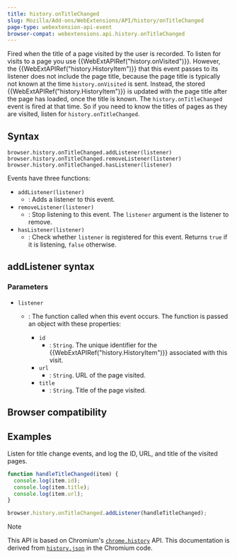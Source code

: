 ```yaml
---
title: history.onTitleChanged
slug: Mozilla/Add-ons/WebExtensions/API/history/onTitleChanged
page-type: webextension-api-event
browser-compat: webextensions.api.history.onTitleChanged
---
```




Fired when the title of a page visited by the user is recorded. To listen for visits to a page you use {{WebExtAPIRef("history.onVisited")}}. However, the {{WebExtAPIRef("history.HistoryItem")}} that this event passes to its listener does not include the page title, because the page title is typically not known at the time `history.onVisited` is sent. Instead, the stored {{WebExtAPIRef("history.HistoryItem")}} is updated with the page title after the page has loaded, once the title is known. The `history.onTitleChanged` event is fired at that time. So if you need to know the titles of pages as they are visited, listen for `history.onTitleChanged`.

## Syntax

```js-nolint
browser.history.onTitleChanged.addListener(listener)
browser.history.onTitleChanged.removeListener(listener)
browser.history.onTitleChanged.hasListener(listener)
```

Events have three functions:

- `addListener(listener)`
  - : Adds a listener to this event.
- `removeListener(listener)`
  - : Stop listening to this event. The `listener` argument is the listener to remove.
- `hasListener(listener)`
  - : Check whether `listener` is registered for this event. Returns `true` if it is listening, `false` otherwise.

## addListener syntax

### Parameters

- `listener`

  - : The function called when this event occurs. The function is passed an object with these properties:

    - `id`
      - : `String`. The unique identifier for the {{WebExtAPIRef("history.HistoryItem")}} associated with this visit.
    - `url`
      - : `String`. URL of the page visited.
    - `title`
      - : `String`. Title of the page visited.

## Browser compatibility



## Examples

Listen for title change events, and log the ID, URL, and title of the visited pages.

```js
function handleTitleChanged(item) {
  console.log(item.id);
  console.log(item.title);
  console.log(item.url);
}

browser.history.onTitleChanged.addListener(handleTitleChanged);
```



> [!NOTE]
> This API is based on Chromium's [`chrome.history`](https://developer.chrome.com/docs/extensions/reference/api/history#event-onVisited) API. This documentation is derived from [`history.json`](https://chromium.googlesource.com/chromium/src/+/master/chrome/common/extensions/api/history.json) in the Chromium code.

<!--
// Copyright 2015 The Chromium Authors. All rights reserved.
//
// Redistribution and use in source and binary forms, with or without
// modification, are permitted provided that the following conditions are
// met:
//
//    * Redistributions of source code must retain the above copyright
// notice, this list of conditions and the following disclaimer.
//    * Redistributions in binary form must reproduce the above
// copyright notice, this list of conditions and the following disclaimer
// in the documentation and/or other materials provided with the
// distribution.
//    * Neither the name of Google Inc. nor the names of its
// contributors may be used to endorse or promote products derived from
// this software without specific prior written permission.
//
// THIS SOFTWARE IS PROVIDED BY THE COPYRIGHT HOLDERS AND CONTRIBUTORS
// "AS IS" AND ANY EXPRESS OR IMPLIED WARRANTIES, INCLUDING, BUT NOT
// LIMITED TO, THE IMPLIED WARRANTIES OF MERCHANTABILITY AND FITNESS FOR
// A PARTICULAR PURPOSE ARE DISCLAIMED. IN NO EVENT SHALL THE COPYRIGHT
// OWNER OR CONTRIBUTORS BE LIABLE FOR ANY DIRECT, INDIRECT, INCIDENTAL,
// SPECIAL, EXEMPLARY, OR CONSEQUENTIAL DAMAGES (INCLUDING, BUT NOT
// LIMITED TO, PROCUREMENT OF SUBSTITUTE GOODS OR SERVICES; LOSS OF USE,
// DATA, OR PROFITS; OR BUSINESS INTERRUPTION) HOWEVER CAUSED AND ON ANY
// THEORY OF LIABILITY, WHETHER IN CONTRACT, STRICT LIABILITY, OR TORT
// (INCLUDING NEGLIGENCE OR OTHERWISE) ARISING IN ANY WAY OUT OF THE USE
// OF THIS SOFTWARE, EVEN IF ADVISED OF THE POSSIBILITY OF SUCH DAMAGE.
-->
